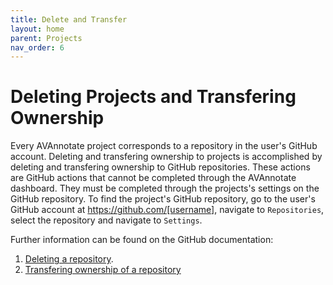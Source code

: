 ```yaml
---
title: Delete and Transfer
layout: home
parent: Projects
nav_order: 6
---
```

# Deleting Projects and Transfering Ownership
Every AVAnnotate project corresponds to a repository in the user's GitHub account. Deleting and transfering ownership to projects is accomplished by deleting and transfering ownership to GitHub repositories. These actions are GitHub actions that cannot be completed through the AVAnnotate dashboard. They must be completed through the projects's settings on the GitHub repository. To find the project's GitHub repository, go to the user's GitHub account at https://github.com/[username], navigate to `Repositories`, select the repository and navigate to `Settings`. 

Further information can be found on the GitHub documentation:
1. [Deleting a repository](https://docs.github.com/en/repositories/creating-and-managing-repositories/transferring-a-repository). 
2. [Transfering ownership of a repository](https://docs.github.com/en/repositories/creating-and-managing-repositories/deleting-a-repository) 

